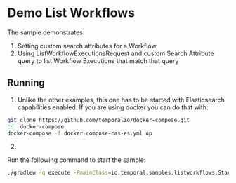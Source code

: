 # Demo List Workflows

The sample demonstrates:
1) Setting custom search attributes for a Workflow
2) Using ListWorkflowExecutionsRequest and custom Search Attribute query to list
Workflow Executions that match that query

## Running

1. Unlike the other examples, this one has to be started with Elasticsearch 
capabilities enabled. If you are using docker you can do that with:

```bash
git clone https://github.com/temporalio/docker-compose.git
cd  docker-compose
docker-compose -f docker-compose-cas-es.yml up
```

2. 
Run the following command to start the sample:

```bash
./gradlew -q execute -PmainClass=io.temporal.samples.listworkflows.Starter
```
